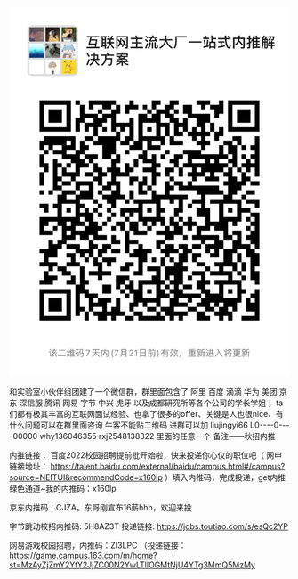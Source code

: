 ![QRCode](./image.jpeg)


和实验室小伙伴组团建了一个微信群，群里面包含了 阿里 百度 滴滴 华为 美团 京东 深信服 腾讯 网易 字节 中兴 虎牙 以及成都研究所等各个公司的学长学姐；
ta们都有极其丰富的互联网面试经验、也拿了很多的offer、关键是人也很nice、有什么问题可以在群里面咨询
牛客不能贴二维码 进群可以加 liujingyi66  L0----0----00000  why136046355  rxj2548138322 里面的任意一个 备注——秋招内推

内推链接：
百度2022校园招聘提前批开始啦，快来投递你心仪的职位吧（ 网申链接地址： https://talent.baidu.com/external/baidu/campus.html#/campus?source=NEITUI&recommendCode=x160lp ）填入内推码，完成投递，get内推绿色通道~我的内推码：x160lp

京东内推码：CJZA。东哥刚宣布16薪hhh，欢迎来投

字节跳动校招内推码: 5H8AZ3T 
投递链接:  https://jobs.toutiao.com/s/esQc2YP

网易游戏校园招聘，内推码：ZI3LPC （投递链接：https://game.campus.163.com/m/home?st=MzAyZjZmY2YtY2JjZC00N2YwLTllOGMtNjU4YTg3MmQ5MzMy